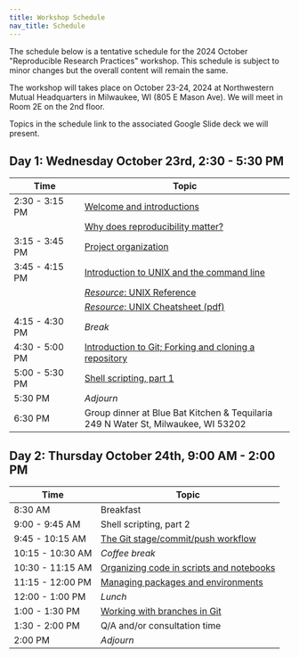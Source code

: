 ```yaml
---
title: Workshop Schedule
nav_title: Schedule
---
```


The schedule below is a tentative schedule for the 2024 October "Reproducible Research Practices" workshop.
This schedule is subject to minor changes but the overall content will remain the same.

The workshop will takes place on October 23-24, 2024 at Northwestern Mutual Headquarters in Milwaukee, WI (805 E Mason Ave).
We will meet in Room 2E on the 2nd floor.

Topics in the schedule link to the associated Google Slide deck we will present.

## Day 1: Wednesday October 23rd, 2:30 - 5:30 PM

| Time           | Topic                                                                                                                                                         |
| -------------- | ------------------------------------------------------------------------------------------------------------------------------------------------------------- |
| 2:30 - 3:15 PM | [Welcome and introductions](https://docs.google.com/presentation/d/1HPUXRrQsD68QyEQMbexOfM9Roz6VqUeIg_gCs7FSqVg/edit?usp=sharing)                             |
|                | [Why does reproducibility matter?](https://docs.google.com/presentation/d/1qfulAR4jD0KS7NfrLHpwT6SWl-7APBmqNnAwGpXX5oo/edit?usp=sharing)                      |
| 3:15 - 3:45 PM | [Project organization](https://docs.google.com/presentation/d/1ncqxXlC0-PGEK-yE7S-nDYnMPhrOUPbI95EJy283wCs/edit?usp=sharing)                                  |
| 3:45 - 4:15 PM | [Introduction to UNIX and the command line](https://docs.google.com/presentation/d/1WPXkItJZEUXMY20cLrdMXHiBC2PyunR14RUSDg4nfIc/edit?usp=sharing)             |
|                | [_Resource_: UNIX Reference](resources/unix_reference.html)                                                                                                   |
|                | [_Resource_: UNIX Cheatsheet (pdf)](resources/unix_quick_reference.pdf)                                                                                       |
| 4:15 - 4:30 PM | _Break_                                                                                                                                                       |
| 4:30 - 5:00 PM | [Introduction to Git; Forking and cloning a repository](https://docs.google.com/presentation/d/1eiGZA4PYBKJx5HDCo3UDOAB7q415gg96TehxilCHwlA/edit?usp=sharing) |
| 5:00 - 5:30 PM | [Shell scripting, part 1](https://docs.google.com/presentation/d/1SDUyYVNgvDDRodVqmDQPVQ5wnjQesWfBTg0EAcdbcSo/edit?usp=sharing)                               |
| 5:30 PM        | _Adjourn_                                                                                                                                                     |
| 6:30 PM        | Group dinner at Blue Bat Kitchen & Tequilaria <br> 249 N Water St, Milwaukee, WI 53202                                                                                                                                       |

## Day 2: Thursday October 24th, 9:00 AM - 2:00 PM

| Time             | Topic                                                                                                                                            |
| ---------------- | ------------------------------------------------------------------------------------------------------------------------------------------------ |
| 8:30 AM          | Breakfast                                                    |
| 9:00 - 9:45 AM   | Shell scripting, part 2                                                                                                                          |
| 9:45 - 10:15 AM  | [The Git stage/commit/push workflow](https://docs.google.com/presentation/d/1_YckNhAkp_82PKR6PGS5SdaKDgoueYVTXaPi5pQV9ik/edit?usp=sharing)       |
| 10:15 - 10:30 AM | _Coffee break_                                                                                                                                   |
| 10:30 - 11:15 AM | [Organizing code in scripts and notebooks](https://docs.google.com/presentation/d/1AJr6uQhwLnZfis1wNc_e2XY4XSMEuVscIfAsVgnM5Bk/edit?usp=sharing) |
| 11:15 - 12:00 PM | [Managing packages and environments](https://docs.google.com/presentation/d/1GCbu2F6LeEPOu5DzDsTgwu1__9YDVydvPo911fBG1i0/edit?usp=sharing)       |
| 12:00 - 1:00 PM  | _Lunch_                                                                                                                                          |
| 1:00  - 1:30 PM  | [Working with branches in Git](https://docs.google.com/presentation/d/1s7BSHgTSDuXIzI1ROS-JSneB6NXfQVWOec6lhc8eIWA/edit?usp=sharing)              |
| 1:30 - 2:00 PM   | Q/A and/or consultation time                                                                                                                |
| 2:00 PM          | _Adjourn_                                                                                                                                        |                                                                                                                                              |
